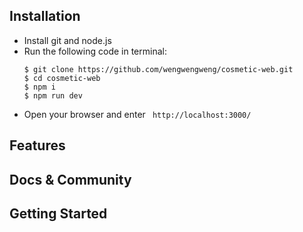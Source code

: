 ## Installation
- Install git and node.js
- Run the following code in terminal:
  ```
  $ git clone https://github.com/wengwengweng/cosmetic-web.git
  $ cd cosmetic-web
  $ npm i
  $ npm run dev
  ```
- Open your browser and enter ` http://localhost:3000/`

## Features

## Docs & Community

## Getting Started

